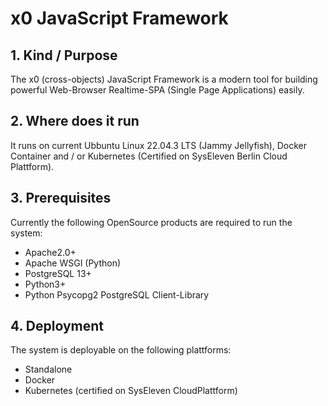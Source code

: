 # x0 JavaScript Framework

## 1. Kind / Purpose

The x0 (cross-objects) JavaScript Framework is a modern tool for building powerful Web-Browser Realtime-SPA (Single Page Applications) easily.

## 2. Where does it run

It runs on current Ubbuntu Linux 22.04.3 LTS (Jammy Jellyfish), Docker Container and / or Kubernetes (Certified on SysEleven Berlin Cloud Plattform).

## 3. Prerequisites

Currently the following OpenSource products are required to run the system:

- Apache2.0+
- Apache WSGI (Python)
- PostgreSQL 13+
- Python3+
- Python Psycopg2 PostgreSQL Client-Library

## 4. Deployment

The system is deployable on the following plattforms:

- Standalone
- Docker
- Kubernetes (certified on SysEleven CloudPlattform)
